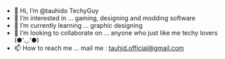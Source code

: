 - 👋 Hi, I’m @tauhido TechyGuy 
- 👀 I’m interested in ... gaming, designing and modding software
- 🌱 I’m currently learning ... graphic designing
- 💞️ I’m looking to collaborate on ... anyone who just like me techy lovers (●'◡'●)
- 📫 How to reach me ... mail me : tauhid.official@gmail.com

<!---
tauhido/tauhido is a ✨ special ✨ repository because its `README.md` (this file) appears on your GitHub profile.
You can click the Preview link to take a look at your changes.
--->
